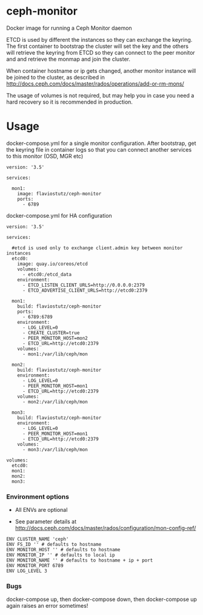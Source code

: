 # ceph-monitor
Docker image for running a Ceph Monitor daemon

ETCD is used by different the instances so they can exchange the keyring. The first container to bootstrap the cluster will set the key and the others will retrieve the keyring from ETCD so they can connect to the peer monitor and and retrieve the monmap and join the cluster.

When container hostname or ip gets changed, another monitor instance will be joined to the cluster, as described in http://docs.ceph.com/docs/master/rados/operations/add-or-rm-mons/

The usage of volumes is not required, but may help you in case you need a hard recovery so it is recommended in production.

# Usage

docker-compose.yml for a single monitor configuration. After bootstrap, get the keyring file in container logs so that you can connect another services to this monitor (OSD, MGR etc)

```
version: '3.5'

services:

  mon1:
    image: flaviostutz/ceph-monitor
    ports:
      - 6789
```

docker-compose.yml for HA configuration

```
version: '3.5'

services:

  #etcd is used only to exchange client.admin key between monitor instances
  etcd0:
    image: quay.io/coreos/etcd
    volumes:
      - etcd0:/etcd_data
    environment:
      - ETCD_LISTEN_CLIENT_URLS=http://0.0.0.0:2379
      - ETCD_ADVERTISE_CLIENT_URLS=http://etcd0:2379

  mon1:
    build: flaviostutz/ceph-monitor
    ports:
      - 6789:6789
    environment:
      - LOG_LEVEL=0
      - CREATE_CLUSTER=true
      - PEER_MONITOR_HOST=mon2
      - ETCD_URL=http://etcd0:2379
    volumes:
      - mon1:/var/lib/ceph/mon

  mon2:
    build: flaviostutz/ceph-monitor
    environment:
      - LOG_LEVEL=0
      - PEER_MONITOR_HOST=mon1
      - ETCD_URL=http://etcd0:2379
    volumes:
      - mon2:/var/lib/ceph/mon

  mon3:
    build: flaviostutz/ceph-monitor
    environment:
      - LOG_LEVEL=0
      - PEER_MONITOR_HOST=mon1
      - ETCD_URL=http://etcd0:2379
    volumes:
      - mon3:/var/lib/ceph/mon

volumes:
  etcd0:
  mon1:
  mon2:
  mon3:

```


### Environment options

* All ENVs are optional

* See parameter details at 
http://docs.ceph.com/docs/master/rados/configuration/mon-config-ref/

```
ENV CLUSTER_NAME 'ceph'
ENV FS_ID '' # defaults to hostname
ENV MONITOR_HOST '' # defaults to hostname
ENV MONITOR_IP '' # defaults to local ip
ENV MONITOR_NAME '' # defaults to hostname + ip + port
ENV MONITOR_PORT 6789
ENV LOG_LEVEL 3
```

### Bugs
docker-compose up, then docker-compose down, then docker-compose up again raises an error sometimes!